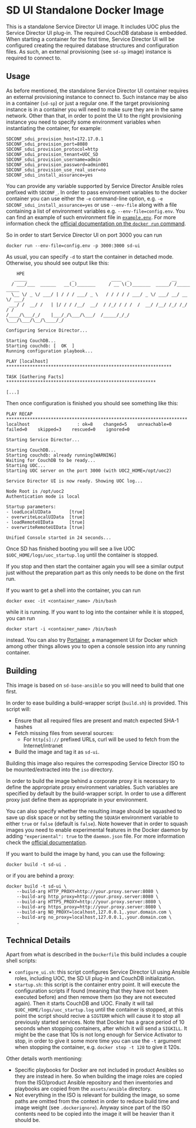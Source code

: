 SD UI Standalone Docker Image
=============================

This is a standalone Service Director UI image. It includes UOC plus the Service Director UI plug-in. The required CouchDB database is embedded. When starting a container for the first time, Service Director UI will be configured creating the required database structures and configuration files. As such, an external provisioning (see `sd-sp` image) instance is required to connect to.


Usage
-----

As before mentioned, the standalone Service Director UI container requires an external provisioning instance to connect to. Such instance may be also in a container (`sd-sp`) or just a regular one. If the target provisioning instance is in a container you will need to make sure they are in the same network. Other than that, in order to point the UI to the right provisioning instance you need to specify some environment variables when instantiating the container, for example:

    SDCONF_sdui_provision_host=172.17.0.1
    SDCONF_sdui_provision_port=8080
    SDCONF_sdui_provision_protocol=http
    SDCONF_sdui_provision_tenant=UOC_SD
    SDCONF_sdui_provision_username=admin
    SDCONF_sdui_provision_password=admin001
    SDCONF_sdui_provision_use_real_user=no
    SDCONF_sdui_install_assurance=yes

You can provide any variable supported by Service Director Ansible roles prefixed with `SDCONF_`. In order to pass environment variables to the docker container you can use either the `-e` command-line option, e.g. `-e SDCONF_sdui_install_assurance=yes` or use `--env-file` along with a file containing a list of environment variables e.g. `--env-file=config.env`. You can find an example of such environment file in [`example.env`](example.env). For more information check the [official documentation on the `docker run` command](https://docs.docker.com/engine/reference/commandline/run/).

So in order to start Service Director UI on port 3000 you can run

    docker run --env-file=config.env -p 3000:3000 sd-ui

As usual, you can specify `-d` to start the container in detached mode. Otherwise, you should see output like this:

```
    HPE
   _____                 _              ____  _                __
  / ___/___  ______   __(_)_______     / __ \(_)_______  _____/ /_____  _____
  \__ \/ _ \/ ___/ | / / / ___/ _ \   / / / / / ___/ _ \/ ___/ __/ __ \/ ___/
 ___/ /  __/ /   | |/ / / /__/  __/  / /_/ / / /  /  __/ /__/ /_/ /_/ / /
/____/\___/_/    |___/_/\___/\___/  /_____/_/_/   \___/\___/\__/\____/_/

Configuring Service Director...

Starting CouchDB...
Starting couchdb: [  OK  ]
Running configuration playbook...

PLAY [localhost] ***************************************************************

TASK [Gathering Facts] *********************************************************

[...]
```

Then once configuration is finished you should see something like this:

```
PLAY RECAP *********************************************************************
localhost                  : ok=8    changed=5    unreachable=0    failed=0    skipped=3    rescued=0    ignored=0

Starting Service Director...

Starting CouchDB...
Starting couchdb: already running[WARNING]
Waiting for CouchDB to be ready...
Starting UOC...
Starting UOC server on the port 3000 (with UOC2_HOME=/opt/uoc2)

Service Director UI is now ready. Showing UOC log...

Node Root is /opt/uoc2
Authentication mode is local

Startup parameters:
- loadLocalUIData       [true]
- overwriteLocalUIData  [true]
- loadRemoteUIData      [true]
- overwriteRemoteUIData [true]

Unified Console started in 24 seconds...
```

Once SD has finished booting you will see a live UOC `$UOC_HOME/logs/uoc_startup.log` until the container is stopped.

If you stop and then start the container again you will see a similar output just without the preparation part as this only needs to be done on the first run.

If you want to get a shell into the container, you can run

    docker exec -it <container_name> /bin/bash

while it is running. If you want to log into the container while it is stopped, you can run

    docker start -i <container_name> /bin/bash

instead. You can also try [Portainer](https://portainer.io), a management UI for Docker which among other things allows you to open a console session into any running container.

Building
--------

This image is based on `sd-base-ansible` so you will need to build that one first.

In order to ease building a build-wrapper script (`build.sh`) is provided. This script will:

- Ensure that all required files are present and match expected SHA-1 hashes
- Fetch missing files from several sources:
    - For `http[s]://` prefixed URLs, curl will be used to fetch from the Internet/intranet
- Build the image and tag it as `sd-ui`.

Building this image also requires the correspoding Service Director ISO to be mounted/extracted into the `iso` directory.

In order to build the image behind a corporate proxy it is necessary to define the appropriate proxy environment variables. Such variables are specified by default by the build-wrapper script. In order to use a different proxy just define them as appropriate in your environment.

You can also specify whether the resulting image should be squashed to save up disk space or not by setting the `SQUASH` environment variable to either `true` or `false` (default is `false`). Note however that in order to squash images you need to enable experimental features in the Docker daemon by adding `"experimental": true` to the `daemon.json` file. For more information check the [official documentation](https://docs.docker.com/engine/reference/commandline/dockerd/#description).

If you want to build the image by hand, you can use the following:

    docker build -t sd-ui .

or if you are behind a proxy:

    docker build -t sd-ui \
        --build-arg HTTP_PROXY=http://your.proxy.server:8080 \
        --build-arg http_proxy=http://your.proxy.server:8080 \
        --build-arg HTTPS_PROXY=http://your.proxy.server:8080 \
        --build-arg https_proxy=http://your.proxy.server:8080 \
        --build-arg NO_PROXY=localhost,127.0.0.1,.your.domain.com \
        --build-arg no_proxy=localhost,127.0.0.1,.your.domain.com \
        .

Technical Details
-----------------

Apart from what is described in the `Dockerfile` this build includes a couple shell scripts:

- `configure_ui.sh`: this script configures Service Director UI using Ansible roles, including UOC, the SD UI plug-in and CouchDB initialization.
- `startup.sh`: this script is the container entry point. It will execute the configuration scripts if found (meaning that they have not been executed before) and then remove them (so they are not executed again). Then it starts CouchDB and UOC. Finally it will tail `$UOC_HOME/logs/uoc_startup.log` until the container is stopped, at this point the script should recive a `SIGTERM` which will cause it to stop all previously started services. Note that Docker has a grace period of 10 seconds when stopping containers, after which it will send a `SIGKILL`. It might be the case that 10s is not long enough for Service Activator to stop, in order to give it some more time you can use the `-t` argument when stopping the container, e.g. `docker stop -t 120` to give it 120s.

Other details worth mentioning:

- Specific playbooks for Docker are not included in product Ansibles so they are instead in here. So when building the image roles are copied from the ISO/product Ansible repository and then inventories and playbooks are copied from the `assets/ansible` directory.
- Not everything in the ISO is relevant for building the image, so some paths are omitted from the context in order to reduce build time and image weight (see `.dockerignore`). Anyway since part of the ISO contents need to be copied into the image it will be heavier than it should be.
